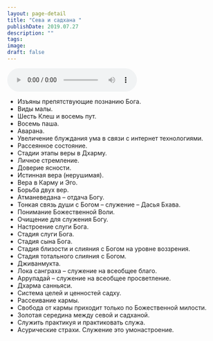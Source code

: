 ```yaml
---
layout: page-detail
title: "Сева и садхана "
publishDate: 2019.07.27
description: ""
tags:
image:
draft: false
---
```


<audio title="2019.07.27 - Сева и садхана .mp3" src="/upload/iblock/fc7/fc769d41bd4ebb5279019f7bda91d189.mp3" controls=""></audio>

* Изъяны препятствующие познанию Бога.
* Виды малы.
* Шесть Клеш и восемь пут.
* Восемь паша.
* Аварана.
* Увеличение блуждания ума в связи с интернет технологиями.
* Рассеянное состояние.
* Стадии этапы веры в Дхарму.
* Личное стремление.
* Доверие ясности.
* Истинная вера (нерушимая).
* Вера в Карму и Эго.
* Борьба двух вер.
* Атманеведана – отдача Богу.
* Тонкая связь души с Богом – служение – Дасья Бхава.
* Понимание Божественной Воли.
* Очищение для служения Богу.
* Настроение слуги Бога.
* Стадия слуги Бога.
* Стадия сына Бога.
* Стадия близости и слияния с Богом на уровне воззрения.
* Стадия тотального слияния с Богом.
* Дживанмукта.
* Лока санграха – служение на всеобщее благо.
* Аррупадай – служение на всеобщее просветление.
* Дхарма санньяси.
* Система целей и ценностей садху.
* Рассеивание кармы.
* Свобода от кармы приходит только по Божественной милости.
* Золотая середина между севой и садханой.
* Служить практикуя и практиковать служа.
* Асурические страхи. Служение это умонастроение.

  
